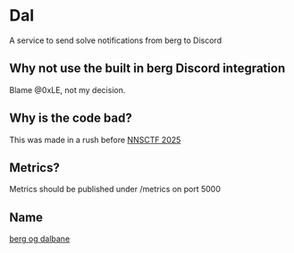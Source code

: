 # Dal
A service to send solve notifications from berg to Discord

## Why not use the built in berg Discord integration
Blame @0xLE, not my decision.
## Why is the code bad?
This was made in a rush before [NNSCTF 2025](https://ctftime.org/event/2684)
## Metrics?
Metrics should be published under /metrics on port 5000
## Name
[berg og dalbane](https://translate.google.com/?sl=no&tl=en&text=berg-og-dalbane&op=translate)
